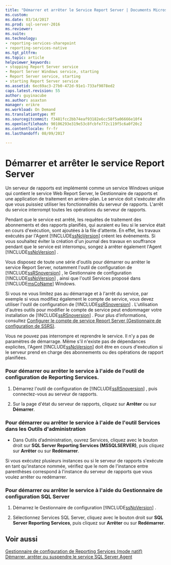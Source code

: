 ```yaml
---
title: "Démarrer et arrêter le Service Report Server | Documents Microsoft"
ms.custom: 
ms.date: 03/14/2017
ms.prod: sql-server-2016
ms.reviewer: 
ms.suite: 
ms.technology:
- reporting-services-sharepoint
- reporting-services-native
ms.tgt_pltfrm: 
ms.topic: article
helpviewer_keywords:
- stopping Report Server service
- Report Server Windows service, starting
- Report Server service, starting
- starting Report Server service
ms.assetid: 6ec69ac3-27b0-472d-91e1-733af9078ed2
caps.latest.revision: 55
author: guyinacube
ms.author: asaxton
manager: erikre
ms.workload: On Demand
ms.translationtype: MT
ms.sourcegitcommit: f3481fcc2bb74eaf93182e6cc58f5a06666e10f4
ms.openlocfilehash: 90106293e319e53c8fcbfe772c119f5c6a0f20c2
ms.contentlocale: fr-fr
ms.lasthandoff: 08/09/2017

---
```

# <a name="start-and-stop-the-report-server-service"></a>Démarrer et arrêter le service Report Server
  Un serveur de rapports est implémenté comme un service Windows unique qui contient le service Web Report Server, le Gestionnaire de rapports et une application de traitement en arrière-plan. Le service doit s'exécuter afin que vous puissiez utiliser les fonctionnalités du serveur de rapports. L'arrêt du service interrompt toutes les opérations du serveur de rapports.  
  
 Pendant que le service est arrêté, les requêtes de traitement des abonnements et des rapports planifiés, qui auraient eu lieu si le service était en cours d'exécution, sont ajoutées à la file d'attente. En effet, les travaux exécutés par l'Agent [!INCLUDE[ssNoVersion](../../includes/ssnoversion-md.md)] créent les événements. Si vous souhaitez éviter la création d'un journal des travaux en souffrance pendant que le service est interrompu, songez à arrêter également l'Agent [!INCLUDE[ssNoVersion](../../includes/ssnoversion-md.md)] .  
  
 Vous disposez de toute une série d'outils pour démarrer ou arrêter le service Report Server, notamment l'outil de configuration de [!INCLUDE[ssRSnoversion](../../includes/ssrsnoversion-md.md)] , le Gestionnaire de configuration [!INCLUDE[ssNoVersion](../../includes/ssnoversion-md.md)] , ainsi que l'outil Services proposé dans [!INCLUDE[msCoName](../../includes/msconame-md.md)] Windows.  
  
 Si vous ne vous limitez pas au démarrage et à l'arrêt du service, par exemple si vous modifiez également le compte de service, vous devez utiliser l'outil de configuration de [!INCLUDE[ssRSnoversion](../../includes/ssrsnoversion-md.md)] . L'utilisation d'autres outils pour modifier le compte de service peut endommager votre installation de [!INCLUDE[ssRSnoversion](../../includes/ssrsnoversion-md.md)] . Pour plus d’informations, consultez [Configurer le compte de service Report Server &#40;Gestionnaire de configuration de SSRS&#41;](../../reporting-services/install-windows/configure-the-report-server-service-account-ssrs-configuration-manager.md).  
  
 Vous ne pouvez pas interrompre et reprendre le service. Il n'y a pas de paramètres de démarrage. Même s'il n'existe pas de dépendances explicites, l'Agent [!INCLUDE[ssNoVersion](../../includes/ssnoversion-md.md)] doit être en cours d'exécution si le serveur prend en charge des abonnements ou des opérations de rapport planifiées.  
  
### <a name="to-start-or-stop-the-service-using-the-reporting-services-configuration-tool"></a>Pour démarrer ou arrêter le service à l'aide de l'outil de configuration de Reporting Services.  
  
1.  Démarrez l'outil de configuration de [!INCLUDE[ssRSnoversion](../../includes/ssrsnoversion-md.md)] , puis connectez-vous au serveur de rapports.  
  
2.  Sur la page d'état du serveur de rapports, cliquez sur **Arrêter** ou sur **Démarrer**.  
  
### <a name="to-start-or-stop-the-service-using-services-in-administrative-tools"></a>Pour démarrer ou arrêter le service à l'aide de l'outil Services dans les Outils d'administration  
  
-   Dans Outils d’administration, ouvrez Services, cliquez avec le bouton droit sur **SQL Server Reporting Services (MSSQLSERVER)**, puis cliquez sur **Arrêter** ou sur **Redémarrer**.  
  
 Si vous exécutez plusieurs instances ou si le serveur de rapports s'exécute en tant qu'instance nommée, vérifiez que le nom de l'instance entre parenthèses correspond à l'instance du serveur de rapports que vous voulez arrêter ou redémarrer.  
  
### <a name="to-start-or-stop-the-service-using-sql-server-configuration-manager"></a>Pour démarrer ou arrêter le service à l'aide du Gestionnaire de configuration SQL Server  
  
1.  Démarrez le Gestionnaire de configuration [!INCLUDE[ssNoVersion](../../includes/ssnoversion-md.md)] .  
  
2.  Sélectionnez Services SQL Server, cliquez avec le bouton droit sur **SQL Server Reporting Services**, puis cliquez sur **Arrêter** ou sur **Redémarrer**.  
  
## <a name="see-also"></a>Voir aussi  
 [Gestionnaire de configuration de Reporting Services &#40;mode natif&#41;](../../reporting-services/install-windows/reporting-services-configuration-manager-native-mode.md)   
 [Démarrer, arrêter ou suspendre le service SQL Server Agent](http://msdn.microsoft.com/library/c95a9759-dd30-4ab6-9ab0-087bb3bfb97c)  
  
  

